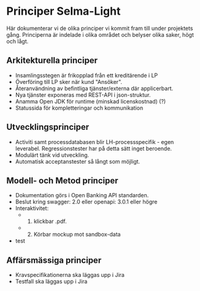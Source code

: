 # Principer Selma-Light
Här dokumenterar vi de olika principer vi kommit fram till under projektets gång. Principerna är indelade i olika området och belyser olika saker, högt och lågt.

## Arkitekturella principer
- Insamlingsstegen är frikopplad från ett kreditärende i LP
- Överföring till LP sker när kund "Ansöker".
- Återanvändning av befintliga tjänster/externa där applicerbart.
- Nya tjänster exponeras med REST-API i json-struktur.
- Anamma Open JDK för runtime (minskad licenskostnad) (?)
- Statussida för kompletteringar och kommunikation

## Utvecklingsprinciper
- Activiti samt processdatabasen blir LH-processspecifik - egen leverabel. Regressionstester har på detta sätt inget beroende.
- Modulärt tänk vid utveckling.
- Automatisk acceptanstester så långt som möjligt.
## Modell- och Metod principer
- Dokumentation görs i Open Banking API standarden.
- Beslut kring swagger: 2.0 eller openapi: 3.0.1 eller högre
- Interaktivitet:
    - 1. klickbar .pdf.
    - 2. Körbar mockup mot sandbox-data
- test
## Affärsmässiga principer
- Kravspecifikationerna ska läggas upp i Jira 
- Testfall ska läggas upp i Jira


